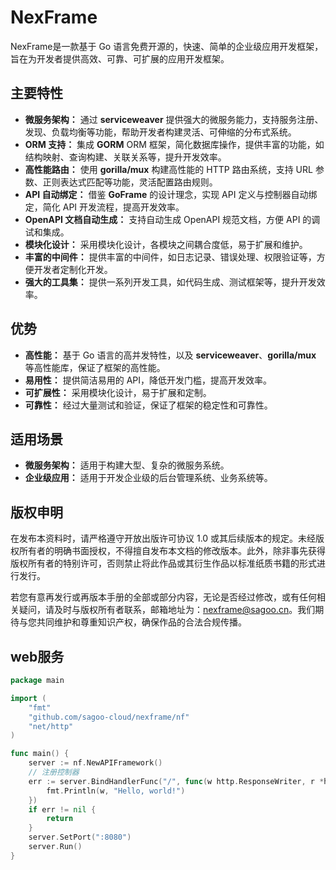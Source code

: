 # NexFrame

NexFrame是一款基于 Go 语言免费开源的，快速、简单的企业级应用开发框架，旨在为开发者提供高效、可靠、可扩展的应用开发框架。

## 主要特性

* **微服务架构：** 通过 **serviceweaver** 提供强大的微服务能力，支持服务注册、发现、负载均衡等功能，帮助开发者构建灵活、可伸缩的分布式系统。
* **ORM 支持：** 集成 **GORM** ORM 框架，简化数据库操作，提供丰富的功能，如结构映射、查询构建、关联关系等，提升开发效率。
* **高性能路由：** 使用 **gorilla/mux** 构建高性能的 HTTP 路由系统，支持 URL 参数、正则表达式匹配等功能，灵活配置路由规则。
* **API 自动绑定：** 借鉴 **GoFrame** 的设计理念，实现 API 定义与控制器自动绑定，简化 API 开发流程，提高开发效率。
* **OpenAPI 文档自动生成：** 支持自动生成 OpenAPI 规范文档，方便 API 的调试和集成。
* **模块化设计：** 采用模块化设计，各模块之间耦合度低，易于扩展和维护。
* **丰富的中间件：** 提供丰富的中间件，如日志记录、错误处理、权限验证等，方便开发者定制化开发。
* **强大的工具集：** 提供一系列开发工具，如代码生成、测试框架等，提升开发效率。

## **优势**

* **高性能：** 基于 Go 语言的高并发特性，以及 **serviceweaver**、**gorilla/mux** 等高性能库，保证了框架的高性能。
* **易用性：** 提供简洁易用的 API，降低开发门槛，提高开发效率。
* **可扩展性：** 采用模块化设计，易于扩展和定制。
* **可靠性：** 经过大量测试和验证，保证了框架的稳定性和可靠性。

## **适用场景**

* **微服务架构：** 适用于构建大型、复杂的微服务系统。
* **企业级应用：** 适用于开发企业级的后台管理系统、业务系统等。

## 版权申明

在发布本资料时，请严格遵守开放出版许可协议 1.0 或其后续版本的规定。未经版权所有者的明确书面授权，不得擅自发布本文档的修改版本。此外，除非事先获得版权所有者的特别许可，否则禁止将此作品或其衍生作品以标准纸质书籍的形式进行发行。

若您有意再发行或再版本手册的全部或部分内容，无论是否经过修改，或有任何相关疑问，请及时与版权所有者联系，邮箱地址为：nexframe@sagoo.cn。我们期待与您共同维护和尊重知识产权，确保作品的合法合规传播。

## web服务

```go
package main

import (
	"fmt"
	"github.com/sagoo-cloud/nexframe/nf"
	"net/http"
)

func main() {
	server := nf.NewAPIFramework()
	// 注册控制器
	err := server.BindHandlerFunc("/", func(w http.ResponseWriter, r *http.Request) {
		fmt.Println(w, "Hello, world!")
	})
	if err != nil {
		return
	}
	server.SetPort(":8080")
	server.Run()
}

```

